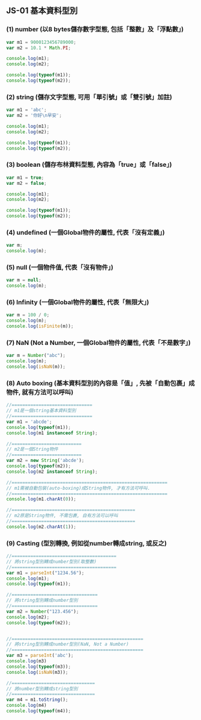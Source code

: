 ## JS-01 基本資料型別


### (1) number (以8 bytes儲存數字型態, 包括「整數」及「浮點數」)

```javascript
var m1 = 9000123456789000;
var m2 = 10.1 * Math.PI;

console.log(m1);
console.log(m2);

console.log(typeof(m1));
console.log(typeof(m2));
```

### (2) string (儲存文字型態, 可用「單引號」或「雙引號」加註)

```javascript
var m1 = 'abc';
var m2 = '你好\n早安';

console.log(m1);
console.log(m2);

console.log(typeof(m1));
console.log(typeof(m2));
```

### (3) boolean (儲存布林資料型態, 內容為「true」或「false」)
```javascript
var m1 = true;
var m2 = false;

console.log(m1);
console.log(m2);

console.log(typeof(m1));
console.log(typeof(m2));
```


### (4) undefined (一個Global物件的屬性, 代表「沒有定義」)

```javascript
var m;
console.log(m);
```

### (5) null (一個物件值, 代表「沒有物件」)

```javascript
var m = null;
console.log(m);
```

### (6) Infinity (一個Global物件的屬性, 代表「無限大」)

```javascript
var m = 100 / 0;
console.log(m);
console.log(isFinite(m));
```

### (7) NaN (Not a Number, 一個Global物件的屬性, 代表「不是數字」)

```javascript
var m = Number("abc");
console.log(m);
console.log(isNaN(m));
```



### (8) Auto boxing (基本資料型別的內容是「值」, 先被「自動包裹」成物件, 就有方法可以呼叫)

```javascript
//==============================
// m1是一個string基本資料型別
//==============================
var m1 = 'abcde';
console.log(typeof(m1));
console.log(m1 instanceof String);

//==========================
// m2是一個String物件
//==========================
var m2 = new String('abcde');
console.log(typeof(m2));
console.log(m2 instanceof String);

//==========================================================
// m1需被自動包裝(auto-boxing)成String物件, 才有方法可呼叫.
//==========================================================
console.log(m1.charAt(0));

//==============================================
// m2原是String物件, 不需包裹, 自有方法可以呼叫
//==============================================
console.log(m2.charAt(1));
```

### (9) Casting (型別轉換, 例如從number轉成string, 或反之)

```javascript
//=======================================
// 將string型別轉成number型別(取整數)
//=======================================
var m1 = parseInt("1234.56");
console.log(m1);
console.log(typeof(m1));

//================================
// 將string型別轉成number型別
//================================
var m2 = Number("123.456");
console.log(m2);
console.log(typeof(m2));


//=================================================
// 將string型別轉成number型別(NaN, Not a Number)
//=================================================
var m3 = parseInt('abc');
console.log(m3)
console.log(typeof(m3));
console.log(isNaN(m3));

//===============================
// 將number型別轉成string型別
//===============================
var m4 = m1.toString();
console.log(m4)
console.log(typeof(m4));
```

